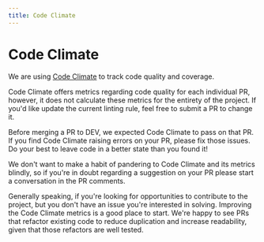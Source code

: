 ```yaml
---
title: Code Climate
---
```


# Code Climate

We are using [Code
Climate](https://codeclimate.com/github/thepracticaldev/dev.to) to track code
quality and coverage.

Code Climate offers metrics regarding code quality for each individual PR,
however, it does not calculate these metrics for the entirety of the project. If
you'd like update the current linting rule, feel free to submit a PR to change
it.

Before merging a PR to DEV, we expected Code Climate to pass on that PR. If you
find Code Climate raising errors on your PR, please fix those issues. Do your
best to leave code in a better state than you found it!

We don't want to make a habit of pandering to Code Climate and its metrics
blindly, so if you're in doubt regarding a suggestion on your PR please start a
conversation in the PR comments.

Generally speaking, if you're looking for opportunities to contribute to the
project, but you don't have an issue you're interested in solving. Improving the
Code Climate metrics is a good place to start. We're happy to see PRs that
refactor existing code to reduce duplication and increase readability, given
that those refactors are well tested.
